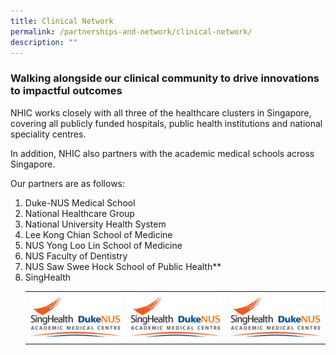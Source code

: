 ```yaml
---
title: Clinical Network
permalink: /partnerships-and-network/clinical-network/
description: ""
---
```

### **Walking alongside our clinical community to drive innovations to impactful outcomes**

NHIC works closely with all three of the healthcare clusters in Singapore, covering all publicly funded hospitals, public health institutions and national speciality centres. 

In addition, NHIC also partners with the academic medical schools across Singapore. 

Our partners are as follows:


			

1. Duke-NUS Medical School
2. National Healthcare Group
3. National University Health System
4. Lee Kong Chian School of Medicine
5. NUS Yong Loo Lin School of Medicine
6. NUS Faculty of Dentistry
7. NUS Saw Swee Hock School of Public Health**
8. SingHealth<table>
	<tbody>
		<tr>
			<td style="width:33%">
				<a href="https://www.duke-nus.edu.sg/">
				<img src="/images/Partners%20Icons/duke-nus.jpg">
				</a>
			</td>
			<td style="width:33%">
				<a href="https://www.duke-nus.edu.sg/">
				<img src="/images/Partners%20Icons/duke-nus.jpg">
				</a>
			</td>
			<td style="width:33%">
				<a href="https://www.duke-nus.edu.sg/">
				<img src="/images/Partners%20Icons/duke-nus.jpg">
				</a>
			</td></tr></tbody></table>